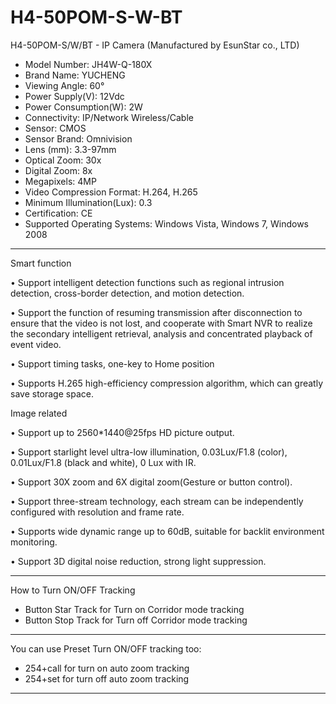# H4-50POM-S-W-BT
H4-50POM-S/W/BT - IP Camera (Manufactured by EsunStar co., LTD)

- Model Number: JH4W-Q-180X
- Brand Name: YUCHENG
- Viewing Angle: 60°
- Power Supply(V): 12Vdc
- Power Consumption(W): 2W
- Connectivity: IP/Network Wireless/Cable
- Sensor: CMOS
- Sensor Brand: Omnivision
- Lens (mm): 3.3-97mm
- Optical Zoom: 30x
- Digital Zoom: 8x
- Megapixels: 4MP
- Video Compression Format: H.264, H.265
- Minimum Illumination(Lux): 0.3
- Certification: CE
- Supported Operating Systems: Windows Vista, Windows 7, Windows 2008

-----

Smart function

• Support intelligent detection functions such as regional intrusion detection, cross-border detection, and motion detection.

• Support the function of resuming transmission after disconnection to ensure that the video is not lost, and cooperate with Smart NVR to realize the secondary intelligent retrieval, analysis and concentrated playback of event video.

• Support timing tasks, one-key to Home position

• Supports H.265 high-efficiency compression algorithm, which can greatly save storage space.

Image related

• Support up to 2560*1440@25fps HD picture output.

• Support starlight level ultra-low illumination, 0.03Lux/F1.8 (color), 0.01Lux/F1.8 (black and white), 0 Lux with IR.

• Support 30X zoom and 6X digital zoom(Gesture or button control).

• Support three-stream technology, each stream can be independently configured with resolution and frame rate.

• Supports wide dynamic range up to 60dB, suitable for backlit environment monitoring.

• Support 3D digital noise reduction, strong light suppression.

-----

How to Turn ON/OFF Tracking
- Button Star Track for Turn on Corridor mode tracking
- Button Stop Track for Turn off Corridor mode tracking

-----

You can use Preset Turn ON/OFF tracking too:
- 254+call for turn on auto zoom tracking
- 254+set for turn off auto zoom tracking

-----


